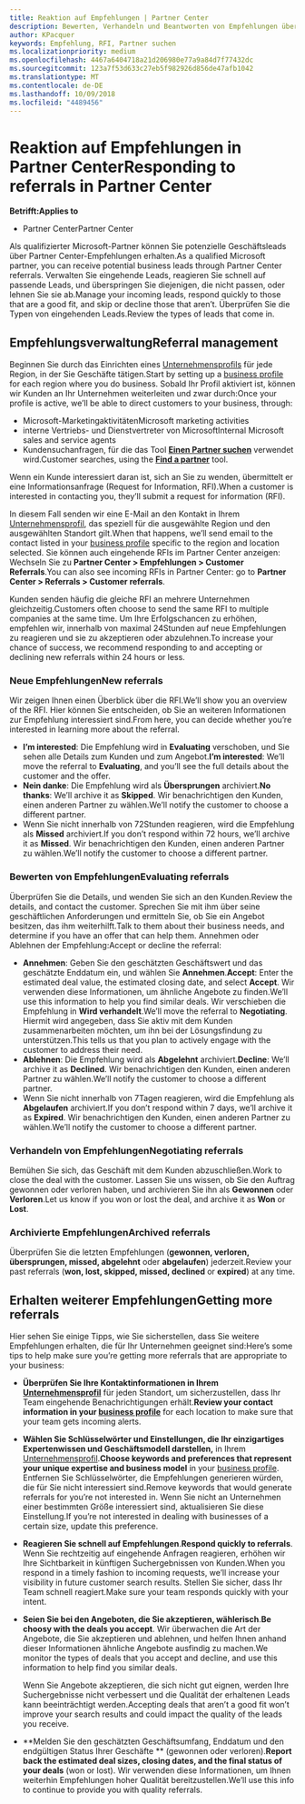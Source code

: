 ```yaml
---
title: Reaktion auf Empfehlungen | Partner Center
description: Bewerten, Verhandeln und Beantworten von Empfehlungen über Partner Center.
author: KPacquer
keywords: Empfehlung, RFI, Partner suchen
ms.localizationpriority: medium
ms.openlocfilehash: 4467a6404718a21d206980e77a9a84d7f77432dc
ms.sourcegitcommit: 123a7f53d633c27eb5f982926d856de47afb1042
ms.translationtype: MT
ms.contentlocale: de-DE
ms.lasthandoff: 10/09/2018
ms.locfileid: "4489456"
---
```

# <a name="responding-to-referrals-in-partner-center"></a><span data-ttu-id="94421-104">Reaktion auf Empfehlungen in Partner Center</span><span class="sxs-lookup"><span data-stu-id="94421-104">Responding to referrals in Partner Center</span></span>

**<span data-ttu-id="94421-105">Betrifft:</span><span class="sxs-lookup"><span data-stu-id="94421-105">Applies to</span></span>**

-  <span data-ttu-id="94421-106">Partner Center</span><span class="sxs-lookup"><span data-stu-id="94421-106">Partner Center</span></span>

<span data-ttu-id="94421-107">Als qualifizierter Microsoft-Partner können Sie potenzielle Geschäftsleads über Partner Center-Empfehlungen erhalten.</span><span class="sxs-lookup"><span data-stu-id="94421-107">As a qualified Microsoft partner, you can receive potential business leads through Partner Center referrals.</span></span> <span data-ttu-id="94421-108">Verwalten Sie eingehende Leads, reagieren Sie schnell auf passende Leads, und überspringen Sie diejenigen, die nicht passen, oder lehnen Sie sie ab.</span><span class="sxs-lookup"><span data-stu-id="94421-108">Manage your incoming leads, respond quickly to those that are a good fit, and skip or decline those that aren’t.</span></span> <span data-ttu-id="94421-109">Überprüfen Sie die Typen von eingehenden Leads.</span><span class="sxs-lookup"><span data-stu-id="94421-109">Review the types of leads that come in.</span></span> 

## <a name="referral-management"></a><span data-ttu-id="94421-110">Empfehlungsverwaltung</span><span class="sxs-lookup"><span data-stu-id="94421-110">Referral management</span></span>

<span data-ttu-id="94421-111">Beginnen Sie durch das Einrichten eines [Unternehmensprofils](create-a-marketing-profile.md) für jede Region, in der Sie Geschäfte tätigen.</span><span class="sxs-lookup"><span data-stu-id="94421-111">Start by setting up a [business profile](create-a-marketing-profile.md) for each region where you do business.</span></span> <span data-ttu-id="94421-112">Sobald Ihr Profil aktiviert ist, können wir Kunden an Ihr Unternehmen weiterleiten und zwar durch:</span><span class="sxs-lookup"><span data-stu-id="94421-112">Once your profile is active, we’ll be able to direct customers to your business, through:</span></span>

*  <span data-ttu-id="94421-113">Microsoft-Marketingaktivitäten</span><span class="sxs-lookup"><span data-stu-id="94421-113">Microsoft marketing activities</span></span>
*  <span data-ttu-id="94421-114">interne Vertriebs- und Dienstvertreter von Microsoft</span><span class="sxs-lookup"><span data-stu-id="94421-114">Internal Microsoft sales and service agents</span></span>
*  <span data-ttu-id="94421-115">Kundensuchanfragen, für die das Tool **[Einen Partner suchen](https://partnercenter.microsoft.com/pcv/search)** verwendet wird.</span><span class="sxs-lookup"><span data-stu-id="94421-115">Customer searches, using the **[Find a partner](https://partnercenter.microsoft.com/pcv/search)** tool.</span></span>

<span data-ttu-id="94421-116">Wenn ein Kunde interessiert daran ist, sich an Sie zu wenden, übermittelt er eine Informationsanfrage (Request for Information, RFI).</span><span class="sxs-lookup"><span data-stu-id="94421-116">When a customer is interested in contacting you, they’ll submit a request for information (RFI).</span></span> 

<span data-ttu-id="94421-117">In diesem Fall senden wir eine E-Mail an den Kontakt in Ihrem [Unternehmensprofil](create-a-marketing-profile.md), das speziell für die ausgewählte Region und den ausgewählten Standort gilt.</span><span class="sxs-lookup"><span data-stu-id="94421-117">When that happens, we’ll send email to the contact listed in your [business profile](create-a-marketing-profile.md) specific to the region and location selected.</span></span> <span data-ttu-id="94421-118">Sie können auch eingehende RFIs im Partner Center anzeigen: Wechseln Sie zu **Partner Center > Empfehlungen > Customer Referrals**.</span><span class="sxs-lookup"><span data-stu-id="94421-118">You can also see incoming RFIs in Partner Center: go to **Partner Center > Referrals > Customer referrals**.</span></span>

<span data-ttu-id="94421-119">Kunden senden häufig die gleiche RFI an mehrere Unternehmen gleichzeitig.</span><span class="sxs-lookup"><span data-stu-id="94421-119">Customers often choose to send the same RFI to multiple companies at the same time.</span></span> <span data-ttu-id="94421-120">Um Ihre Erfolgschancen zu erhöhen, empfehlen wir, innerhalb von maximal 24Stunden auf neue Empfehlungen zu reagieren und sie zu akzeptieren oder abzulehnen.</span><span class="sxs-lookup"><span data-stu-id="94421-120">To increase your chance of success, we recommend responding to and accepting or declining new referrals within 24 hours or less.</span></span>

### <a name="new-referrals"></a><span data-ttu-id="94421-121">Neue Empfehlungen</span><span class="sxs-lookup"><span data-stu-id="94421-121">New referrals</span></span>

<span data-ttu-id="94421-122">Wir zeigen Ihnen einen Überblick über die RFI.</span><span class="sxs-lookup"><span data-stu-id="94421-122">We’ll show you an overview of the RFI.</span></span> <span data-ttu-id="94421-123">Hier können Sie entscheiden, ob Sie an weiteren Informationen zur Empfehlung interessiert sind.</span><span class="sxs-lookup"><span data-stu-id="94421-123">From here, you can decide whether you’re interested in learning more about the referral.</span></span> 

*  <span data-ttu-id="94421-124">**I’m interested**: Die Empfehlung wird in **Evaluating** verschoben, und Sie sehen alle Details zum Kunden und zum Angebot.</span><span class="sxs-lookup"><span data-stu-id="94421-124">**I’m interested**: We’ll move the referral to **Evaluating**, and you’ll see the full details about the customer and the offer.</span></span> 
*  <span data-ttu-id="94421-125">**Nein danke**: Die Empfehlung wird als **Übersprungen** archiviert.</span><span class="sxs-lookup"><span data-stu-id="94421-125">**No thanks**: We’ll archive it as **Skipped**.</span></span> <span data-ttu-id="94421-126">Wir benachrichtigen den Kunden, einen anderen Partner zu wählen.</span><span class="sxs-lookup"><span data-stu-id="94421-126">We’ll notify the customer to choose a different partner.</span></span>
*  <span data-ttu-id="94421-127">Wenn Sie nicht innerhalb von 72Stunden reagieren, wird die Empfehlung als **Missed** archiviert.</span><span class="sxs-lookup"><span data-stu-id="94421-127">If you don’t respond within 72 hours, we’ll archive it as **Missed**.</span></span> <span data-ttu-id="94421-128">Wir benachrichtigen den Kunden, einen anderen Partner zu wählen.</span><span class="sxs-lookup"><span data-stu-id="94421-128">We’ll notify the customer to choose a different partner.</span></span>

### <a name="evaluating-referrals"></a><span data-ttu-id="94421-129">Bewerten von Empfehlungen</span><span class="sxs-lookup"><span data-stu-id="94421-129">Evaluating referrals</span></span>

<span data-ttu-id="94421-130">Überprüfen Sie die Details, und wenden Sie sich an den Kunden.</span><span class="sxs-lookup"><span data-stu-id="94421-130">Review the details, and contact the customer.</span></span> <span data-ttu-id="94421-131">Sprechen Sie mit ihm über seine geschäftlichen Anforderungen und ermitteln Sie, ob Sie ein Angebot besitzen, das ihm weiterhilft.</span><span class="sxs-lookup"><span data-stu-id="94421-131">Talk to them about their business needs, and determine if you have an offer that can help them.</span></span> <span data-ttu-id="94421-132">Annehmen oder Ablehnen der Empfehlung:</span><span class="sxs-lookup"><span data-stu-id="94421-132">Accept or decline the referral:</span></span> 

*  <span data-ttu-id="94421-133">**Annehmen**: Geben Sie den geschätzten Geschäftswert und das geschätzte Enddatum ein, und wählen Sie **Annehmen**.</span><span class="sxs-lookup"><span data-stu-id="94421-133">**Accept**: Enter the estimated deal value, the estimated closing date, and select **Accept**.</span></span> <span data-ttu-id="94421-134">Wir verwenden diese Informationen, um ähnliche Angebote zu finden.</span><span class="sxs-lookup"><span data-stu-id="94421-134">We’ll use this information to help you find similar deals.</span></span> <span data-ttu-id="94421-135">Wir verschieben die Empfehlung in **Wird verhandelt**.</span><span class="sxs-lookup"><span data-stu-id="94421-135">We’ll move the referral to **Negotiating**.</span></span> <span data-ttu-id="94421-136">Hiermit wird angegeben, dass Sie aktiv mit dem Kunden zusammenarbeiten möchten, um ihn bei der Lösungsfindung zu unterstützen.</span><span class="sxs-lookup"><span data-stu-id="94421-136">This tells us that you plan to actively engage with the customer to address their need.</span></span>
*  <span data-ttu-id="94421-137">**Ablehnen**: Die Empfehlung wird als **Abgelehnt** archiviert.</span><span class="sxs-lookup"><span data-stu-id="94421-137">**Decline**: We’ll archive it as **Declined**.</span></span> <span data-ttu-id="94421-138">Wir benachrichtigen den Kunden, einen anderen Partner zu wählen.</span><span class="sxs-lookup"><span data-stu-id="94421-138">We’ll notify the customer to choose a different partner.</span></span>
*  <span data-ttu-id="94421-139">Wenn Sie nicht innerhalb von 7Tagen reagieren, wird die Empfehlung als **Abgelaufen** archiviert.</span><span class="sxs-lookup"><span data-stu-id="94421-139">If you don’t respond within 7 days, we’ll archive it as **Expired**.</span></span> <span data-ttu-id="94421-140">Wir benachrichtigen den Kunden, einen anderen Partner zu wählen.</span><span class="sxs-lookup"><span data-stu-id="94421-140">We’ll notify the customer to choose a different partner.</span></span>

### <a name="negotiating-referrals"></a><span data-ttu-id="94421-141">Verhandeln von Empfehlungen</span><span class="sxs-lookup"><span data-stu-id="94421-141">Negotiating referrals</span></span>

<span data-ttu-id="94421-142">Bemühen Sie sich, das Geschäft mit dem Kunden abzuschließen.</span><span class="sxs-lookup"><span data-stu-id="94421-142">Work to close the deal with the customer.</span></span> <span data-ttu-id="94421-143">Lassen Sie uns wissen, ob Sie den Auftrag gewonnen oder verloren haben, und archivieren Sie ihn als **Gewonnen** oder **Verloren**.</span><span class="sxs-lookup"><span data-stu-id="94421-143">Let us know if you won or lost the deal, and archive it as **Won** or **Lost**.</span></span> 

### <a name="archived-referrals"></a><span data-ttu-id="94421-144">Archivierte Empfehlungen</span><span class="sxs-lookup"><span data-stu-id="94421-144">Archived referrals</span></span>

<span data-ttu-id="94421-145">Überprüfen Sie die letzten Empfehlungen (**gewonnen, verloren, übersprungen, missed, abgelehnt** oder **abgelaufen**) jederzeit.</span><span class="sxs-lookup"><span data-stu-id="94421-145">Review your past referrals (**won, lost, skipped, missed, declined** or **expired**) at any time.</span></span> 

## <a name="getting-more-referrals"></a><span data-ttu-id="94421-146">Erhalten weiterer Empfehlungen</span><span class="sxs-lookup"><span data-stu-id="94421-146">Getting more referrals</span></span>

<span data-ttu-id="94421-147">Hier sehen Sie einige Tipps, wie Sie sicherstellen, dass Sie weitere Empfehlungen erhalten, die für Ihr Unternehmen geeignet sind:</span><span class="sxs-lookup"><span data-stu-id="94421-147">Here’s some tips to help make sure you’re getting more referrals that are appropriate to your business:</span></span>

*  <span data-ttu-id="94421-148">**Überprüfen Sie Ihre Kontaktinformationen in Ihrem [Unternehmensprofil](create-a-marketing-profile.md)** für jeden Standort, um sicherzustellen, dass Ihr Team eingehende Benachrichtigungen erhält.</span><span class="sxs-lookup"><span data-stu-id="94421-148">**Review your contact information in your [business profile](create-a-marketing-profile.md)** for each location to make sure that your team gets incoming alerts.</span></span>

*  <span data-ttu-id="94421-149">**Wählen Sie Schlüsselwörter und Einstellungen, die Ihr einzigartiges Expertenwissen und Geschäftsmodell darstellen,** in Ihrem [Unternehmensprofil](create-a-marketing-profile.md).</span><span class="sxs-lookup"><span data-stu-id="94421-149">**Choose keywords and preferences that represent your unique expertise and business model** in your [business profile](create-a-marketing-profile.md).</span></span> <span data-ttu-id="94421-150">Entfernen Sie Schlüsselwörter, die Empfehlungen generieren würden, die für Sie nicht interessiert sind.</span><span class="sxs-lookup"><span data-stu-id="94421-150">Remove keywords that would generate referrals for you’re not interested in.</span></span> <span data-ttu-id="94421-151">Wenn Sie nicht an Unternehmen einer bestimmten Größe interessiert sind, aktualisieren Sie diese Einstellung.</span><span class="sxs-lookup"><span data-stu-id="94421-151">If you’re not interested in dealing with businesses of a certain size, update this preference.</span></span>

*  <span data-ttu-id="94421-152">**Reagieren Sie schnell auf Empfehlungen**.</span><span class="sxs-lookup"><span data-stu-id="94421-152">**Respond quickly to referrals**.</span></span> <span data-ttu-id="94421-153">Wenn Sie rechtzeitig auf eingehende Anfragen reagieren, erhöhen wir Ihre Sichtbarkeit in künftigen Suchergebnissen von Kunden.</span><span class="sxs-lookup"><span data-stu-id="94421-153">When you respond in a timely fashion to incoming requests, we’ll increase your visibility in future customer search results.</span></span> <span data-ttu-id="94421-154">Stellen Sie sicher, dass Ihr Team schnell reagiert.</span><span class="sxs-lookup"><span data-stu-id="94421-154">Make sure your team responds quickly with your intent.</span></span>

*  <span data-ttu-id="94421-155">**Seien Sie bei den Angeboten, die Sie akzeptieren, wählerisch**.</span><span class="sxs-lookup"><span data-stu-id="94421-155">**Be choosy with the deals you accept**.</span></span> <span data-ttu-id="94421-156">Wir überwachen die Art der Angebote, die Sie akzeptieren und ablehnen, und helfen Ihnen anhand dieser Informationen ähnliche Angebote ausfindig zu machen.</span><span class="sxs-lookup"><span data-stu-id="94421-156">We monitor the types of deals that you accept and decline, and use this information to help find you similar deals.</span></span> 

   <span data-ttu-id="94421-157">Wenn Sie Angebote akzeptieren, die sich nicht gut eignen, werden Ihre Suchergebnisse nicht verbessert und die Qualität der erhaltenen Leads kann beeinträchtigt werden.</span><span class="sxs-lookup"><span data-stu-id="94421-157">Accepting deals that aren’t a good fit won’t improve your search results and could impact the quality of the leads you receive.</span></span>

*  <span data-ttu-id="94421-158">\*\*Melden Sie den geschätzten Geschäftsumfang, Enddatum und den endgültigen Status Ihrer Geschäfte \*\* (gewonnen oder verloren).</span><span class="sxs-lookup"><span data-stu-id="94421-158">**Report back the estimated deal sizes, closing dates, and the final status of your deals** (won or lost).</span></span> <span data-ttu-id="94421-159">Wir verwenden diese Informationen, um Ihnen weiterhin Empfehlungen hoher Qualität bereitzustellen.</span><span class="sxs-lookup"><span data-stu-id="94421-159">We’ll use this info to continue to provide you with quality referrals.</span></span>

